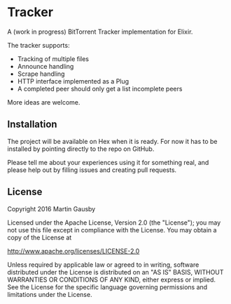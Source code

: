 # Tracker

A (work in progress) BitTorrent Tracker implementation for Elixir.

The tracker supports:

* Tracking of multiple files
* Announce handling
* Scrape handling
* HTTP interface implemented as a Plug
* A completed peer should only get a list incomplete peers

More ideas are welcome.

## Installation

The project will be available on Hex when it is ready. For now it has to be installed by pointing directly to the repo on GitHub.

Please tell me about your experiences using it for something real, and please help out by filling issues and creating pull requests.

## License

Copyright 2016 Martin Gausby

Licensed under the Apache License, Version 2.0 (the "License"); you may not use this file except in compliance with the License. You may obtain a copy of the License at

http://www.apache.org/licenses/LICENSE-2.0

Unless required by applicable law or agreed to in writing, software distributed under the License is distributed on an "AS IS" BASIS, WITHOUT WARRANTIES OR CONDITIONS OF ANY KIND, either express or implied. See the License for the specific language governing permissions and limitations under the License.
